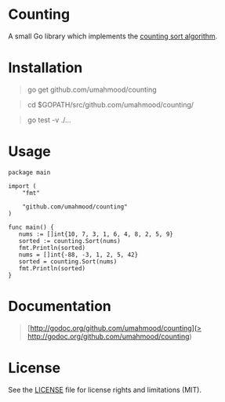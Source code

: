 # Counting

A small Go library which implements the [counting sort algorithm](https://en.wikipedia.org/wiki/Counting_sort).

# Installation

> go get github.com/umahmood/counting

> cd $GOPATH/src/github.com/umahmood/counting/

> go test -v ./...

# Usage

    package main

    import (
        "fmt"

        "github.com/umahmood/counting"
    )

    func main() {
       nums := []int{10, 7, 3, 1, 6, 4, 8, 2, 5, 9}
       sorted := counting.Sort(nums)
       fmt.Println(sorted)
       nums = []int{-88, -3, 1, 2, 5, 42}
       sorted = counting.Sort(nums)
       fmt.Println(sorted)
    }

# Documentation

> [http://godoc.org/github.com/umahmood/counting](> http://godoc.org/github.com/umahmood/counting)

# License

See the [LICENSE](LICENSE.md) file for license rights and limitations (MIT).

